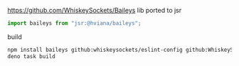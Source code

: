 https://github.com/WhiskeySockets/Baileys lib ported to jsr

```typescript
import baileys from "jsr:@hviana/baileys";
```

build

```bash
npm install baileys github:whiskeysockets/eslint-config github:WhiskeySockets/libsignal-node
deno task build
```
